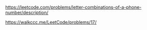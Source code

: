 https://leetcode.com/problems/letter-combinations-of-a-phone-number/description/

https://walkccc.me/LeetCode/problems/17/
